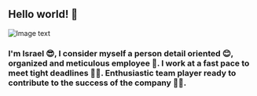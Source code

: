 ## Hello world! 👋

![Image text](https://www.google.com/url?sa=i&url=https%3A%2F%2Fwww.freepik.es%2Fvector-premium%2Fprogramador-codificacion-computadora-portatil-mesa-trabajo-mesa-vista-superior-ilustracion-dibujos-animados-plana_6017216.htm&psig=AOvVaw1M2FNkYpQmaHEubARzNqlN&ust=1663895421008000&source=images&cd=vfe&ved=0CAwQjRxqFwoTCOCV79Obp_oCFQAAAAAdAAAAABAP)

### I'm Israel 😎, I consider myself a person detail oriented 😊, organized and meticulous employee 🤩. I work at a fast pace to meet tight deadlines 👨‍💻. Enthusiastic team player ready to contribute to the success of the company 🧑‍💼.
